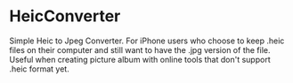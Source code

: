 # HeicConverter
Simple Heic to Jpeg Converter. For iPhone users who choose to keep .heic files on their computer and still want to have the .jpg version of the file. Useful when creating picture album with online tools that don't support .heic format yet.
